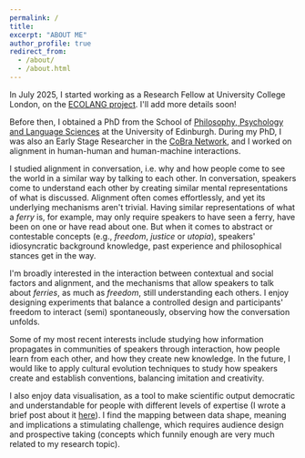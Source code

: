 ```yaml
---
permalink: /
title: 
excerpt: "ABOUT ME"
author_profile: true
redirect_from: 
  - /about/
  - /about.html
---
```



In July 2025, I started working as a Research Fellow at University College London, on the [ECOLANG project](https://www.ucl.ac.uk/brain-sciences/pals/research/experimental-psychology/research/language-and-cognition-lab/research/ecolang-corpus/about-ecolang). I'll add more details soon!

Before then, I obtained a PhD from the School of [Philosophy, Psychology and Language Sciences](https://www.ed.ac.uk/ppls) at the University of Edinburgh. During my PhD, I was also an Early Stage Researcher in the [CoBra Network](https://www.cobra-network.eu), and I worked on alignment in human-human and human-machine interactions. 

I studied alignment in conversation, i.e. why and how people come to see the world in a similar way by talking to each other. In conversation, speakers come to understand each other by creating similar mental representations of what is discussed. Alignment often comes effortlessly, and yet its underlying mechanisms aren't trivial. Having similar representations of what a _ferry_ is, for example, may only require speakers to have seen a ferry, have been on one or have read about one. But when it comes to abstract or contestable concepts (e.g., _freedom_, _justice_ or _utopia_), speakers' idiosyncratic background knowledge, past experience and philosophical stances get in the way. 

I'm broadly interested in the interaction between contextual and social factors and alignment, and the mechanisms that allow speakers to talk about _ferries_, as much as _freedom_, still understanding each others. I enjoy designing experiments that balance a controlled design and participants' freedom to interact (semi) spontaneously, observing how the conversation unfolds. 

Some of my most recent interests include studying how information propagates in communities of speakers through interaction, how people learn from each other, and how they create new knowledge. In the future, I would like to apply cultural evolution techniques to study how speakers create and establish conventions, balancing imitation and creativity.

I also enjoy data visualisation, as a tool to make scientific output democratic and understandable for people with different levels of expertise (I wrote a brief post about it [here](https://www.cobra-network.eu/2021/05/19/data-visualisation-what-should-we-learn-from-accessibility-and-data-journalism/)). I find the mapping between data shape, meaning and implications a stimulating challenge, which requires audience design and prospective taking (concepts which funnily enough are very much related to my research topic). 






